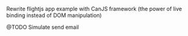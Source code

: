 Rewrite flightjs app example with CanJS framework (the power of live binding instead of DOM manipulation)

@TODO 
Simulate send email
